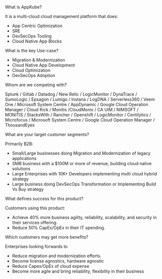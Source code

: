
What is AppKube?

It is a multi-cloud cloud management platform that does:

-   App Centric Optimization
-   SRE
-   DevSecOps Tooling
-   Cloud Native App Blocks

What is the key Use-case?

-   Migration & Modernization
-   Cloud Native App Development
-   Cloud Optimization
-   DevSecOps Adoption

Whom are we competing with? 

Splunk / Gitlab / Datadog / New Relic / LogicMonitor / DynaTrace / SumoLogic / Epsagon / Lumigo / Instana / LogDNA / Serverless360 / Veem One / Microsoft System Centre / AppDynamic / Google Cloud Operation Manager / Cloud Kick / Monitis /CloudMonix / CA UIM / NIMSOFT / MONITIS / StacksWith / Rancher / Openshift / LogicMonitor / Centilytics / Microfocus / Microsoft System Centre / Google Cloud Operation Manager / ThousandEyes

What are your target customer segments?

Primarily B2B:

-   Small/Large businesses doing Migration and Modernization of legacy applications
-   SMB business with a $100M or more of revenue, building cloud native solutions
-   Large Enterprises with 10K+ Developers implementing multi cloud hybrid strategy
-   Large business doing DevSecOps Transformation or Implementing Build Vs Buy strategy

What defines success for this product?

Customers using this product:

-   Achieve 40% more business agility, reliability, scalability, and security in their services offering.
-   Reduce 50% CapEx/OpEx in their IT spending.

Which customers may get more benefits?

Enterprises looking forwards to

-   Reduce migration and modernization efforts.
-   Become license agnostics, hardware agnostic
-   Reduce Capex/OpEx of cloud expense
-   Become more agile and bring reliability, flexibility in their business

